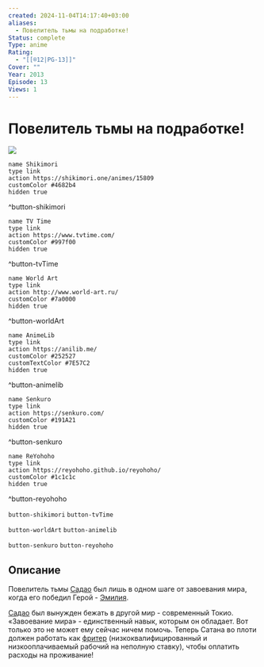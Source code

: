 ```yaml
---
created: 2024-11-04T14:17:40+03:00
aliases:
  - Повелитель тьмы на подработке!
Status: complete
Type: anime
Rating:
  - "[[®️12|PG-13]]"
Cover: ""
Year: 2013
Episode: 13
Views: 1
---
```


# Повелитель тьмы на подработке!

![](https://nyaa.shikimori.one/uploads/poster/animes/15809/3d14d270bf9c7b9a169cf2b9fa60d7ec.jpeg)

```button
name Shikimori
type link
action https://shikimori.one/animes/15809
customColor #4682b4
hidden true
```
^button-shikimori

```button
name TV Time
type link
action https://www.tvtime.com/
customColor #997f00
hidden true
```
^button-tvTime

```button
name World Art
type link
action http://www.world-art.ru/
customColor #7a0000
hidden true
```
^button-worldArt

```button
name AnimeLib
type link
action https://anilib.me/
customColor #252527
customTextColor #7E57C2
hidden true
```
^button-animelib

```button
name Senkuro
type link
action https://senkuro.com/
customColor #191A21
hidden true
```
^button-senkuro

```button
name ReYohoho
type link
action https://reyohoho.github.io/reyohoho/
customColor #1c1c1c
hidden true
```
^button-reyohoho

`button-shikimori` `button-tvTime`

`button-worldArt` `button-animelib`

`button-senkuro` `button-reyohoho`

## Описание

Повелитель тьмы [Садао](https://shikimori.one/characters/70733-sadao-maou) был лишь в одном шаге от завоевания мира, когда его победил Герой - [Эмилия](https://shikimori.one/characters/70735-emi-yusa).

[Садао](https://shikimori.one/characters/70733-sadao-maou) был вынужден бежать в другой мир - современный Токио. «Завоевание мира» - единственный навык, которым он обладает. Вот только это не может ему сейчас ничем помочь. Теперь Сатана во плоти должен работать как [фритер](https://ru.wikipedia.org/wiki/Фурита) (низкоквалифицированный и низкооплачиваемый рабочий на неполную ставку), чтобы оплатить расходы на проживание!
